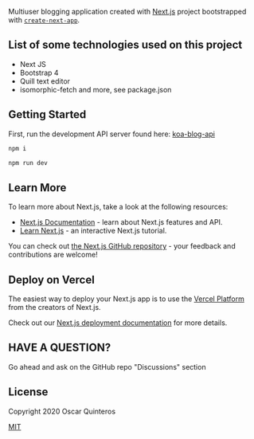 Multiuser blogging application created with [Next.js](https://nextjs.org/) project bootstrapped with [`create-next-app`](https://github.com/vercel/next.js/tree/canary/packages/create-next-app).

## List of some technologies used on this project

- Next JS 
- Bootstrap 4
- Quill text editor
- isomorphic-fetch
and more, see package.json

## Getting Started

First, run the development API server found here: [koa-blog-api](https://github.com/mylastore/koa-blog-api)

```bash
npm i

npm run dev

```

## Learn More

To learn more about Next.js, take a look at the following resources:

- [Next.js Documentation](https://nextjs.org/docs) - learn about Next.js features and API.
- [Learn Next.js](https://nextjs.org/learn) - an interactive Next.js tutorial.

You can check out [the Next.js GitHub repository](https://github.com/vercel/next.js/) - your feedback and contributions are welcome!

## Deploy on Vercel

The easiest way to deploy your Next.js app is to use the [Vercel Platform](https://vercel.com/import?utm_medium=default-template&filter=next.js&utm_source=create-next-app&utm_campaign=create-next-app-readme) from the creators of Next.js.

Check out our [Next.js deployment documentation](https://nextjs.org/docs/deployment) for more details.

## HAVE A QUESTION?

Go ahead and ask on the GitHub repo "Discussions" section


## License

Copyright 2020 Oscar Quinteros

[MIT](http://opensource.org/licenses/MIT)